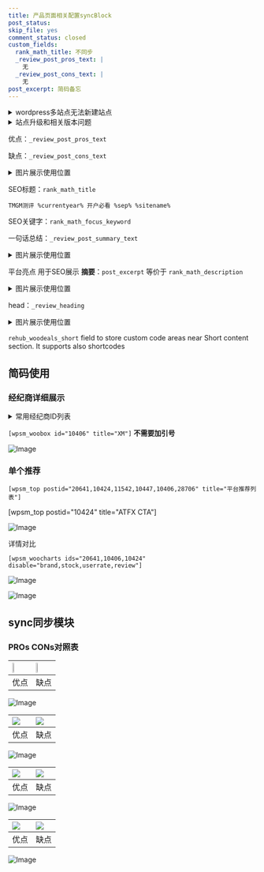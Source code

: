 ```yaml
---
title: 产品页面相关配置syncBlock
post_status: 
skip_file: yes
comment_status: closed
custom_fields:
  rank_math_title: 不同步
  _review_post_pros_text: |
    无
  _review_post_cons_text: |
    无
post_excerpt: 简码备忘
---
```

<details><summary>wordpress多站点无法新建站点</summary>

<li>和报错需要清理cookies一样的原因</li>
<li>wp-config.php里面<code>define( 'SUBDOMAIN_INSTALL', false );//子域名安装</code></li>
<li>新建子站点是用<code>define( 'SUBDOMAIN_INSTALL', true);//子域名安装</code> 完成以后，改成<code>false</code></li>
</details>

<details><summary>站点升级和相关版本问题</summary>

<p>wordpress：5.9.9
woocommerce：7.5.1
出现问题的地方：主题选项里面>><strong>Product layout >>compact style</strong></p>
<p>如何出现没有用过的字段 导致无法保存。先导出配置 然后进行修改，后面再次恢复即可。</p>
<p>出现部分字段无法显示时，需要返回默认布局后，对产品进行保存就好了。</p>
<p></p>
</details>

优点：`_review_post_pros_text`

缺点：`_review_post_cons_text`

<details><summary>图片展示使用位置</summary>

<img src="https://prod-files-secure.s3.us-west-2.amazonaws.com/39ed1227-6d7d-4570-be36-9ccd4a2c4241/f51d3d83-55d4-4bdf-9604-f37ec77ab556/Untitled.png?X-Amz-Algorithm=AWS4-HMAC-SHA256&X-Amz-Content-Sha256=UNSIGNED-PAYLOAD&X-Amz-Credential=ASIAZI2LB466VKZ5ZDR3%2F20251020%2Fus-west-2%2Fs3%2Faws4_request&X-Amz-Date=20251020T105518Z&X-Amz-Expires=3600&X-Amz-Security-Token=IQoJb3JpZ2luX2VjED8aCXVzLXdlc3QtMiJIMEYCIQCyKHcQ%2BIyTiIeArzSmUxBU1%2B4ekA0WxGMOyrIk8T1gvwIhAIzAaP6h9Fg00fk6FUJZK6DMICU6YGFgONnVidEQw06%2BKogECOj%2F%2F%2F%2F%2F%2F%2F%2F%2F%2FwEQABoMNjM3NDIzMTgzODA1Igxv5K2yVEL8XXxsyR0q3APChTNUt3N3X66BlEb4%2FKaVaOHMKvfbM%2FxndLRcj0Dasm1DLSJFgyXDrmlccoIVxcC%2BEHx%2BGMwww9zhuV4PBIG%2FdnX3XFuwjf8%2FQ4MSvlZsISIJKHtwPIaJXqg45RiWyPuHwEa6FBO1CCxzNSej6FqWE2h9KVy8y2AWB2rSxgPdWi1peD6pCZgmuS6UH1ozEfs8qNy9rXFHl0UL49m4nv8Lna%2FplHtGVR4Sw1CHJzzS%2FQjLMiisOR71Fb6OMjbBGS38JnFQWkKX48aWjwi1uAaf8gPnTnzgppNBNQxLyCQg4Xl7C2erQbGGFFSR51%2BRZMpTaCAYDwrXH8bRECeD28uoKVDU%2BS32f2mIe5%2BLQWzNhGbN2ZybqyJXeC10TWZjEsARQS7ZO622SBhfDqyPgC5gtnC9P0FDJh0lWjVXtWOtaMYSyH9zIgwljX%2FlbDLiM%2FvrTpPtqf2qh2SPxNIgViWLqiWReh5xOFUhMoeL2Woc2SAGeg%2FWZBPt9oLEkGNxRr2asRtZJsXPDMsIgfXsZk3Bx6%2B7FsYPWo8rn5jQ%2Bxhlinw9knN0ESpA9QsdGxYUufJbXV3ouhm7Tlqa5iK4rGB1W8DbJlM%2B8x1AKOI7t7LuwbqAD5ZdkvYZs1WQHDD3tdfHBjqkAYCE7cyZ4KuVTcbsSoaIGxkxEdBDTO2p3XQv4sCJfNkKPx4Ri6B4CUIZYIaJcEF60NgdeGJoyX%2FYzF%2BWKH1DG1oOGSoVh2jV5m2PJlqm2INntFUzokRDNM9LEoTuI6ToqrOZbLmde5Ayo0%2FK2%2FVAexz1tw41x8eisHUPBIPB3WznyG0edSJ8YoUmb7UYs0bMzqPOPgfByfoIF6018AYyG5%2BvNGyU&X-Amz-Signature=8b0df2655baadd864a6d89cafc070959f9debc654b1b9fc3f25899ea40b2f145&X-Amz-SignedHeaders=host&x-amz-checksum-mode=ENABLED&x-id=GetObject" alt="Image">
</details>

SEO标题：`rank_math_title`

`TMGM测评 %currentyear% 开户必看 %sep% %sitename%`

SEO关键字：`rank_math_focus_keyword`

一句话总结：`_review_post_summary_text`

<details><summary>图片展示使用位置</summary>

<img src="https://prod-files-secure.s3.us-west-2.amazonaws.com/39ed1227-6d7d-4570-be36-9ccd4a2c4241/4b96a922-296c-4f4e-8630-d1c870cbce01/Untitled.png?X-Amz-Algorithm=AWS4-HMAC-SHA256&X-Amz-Content-Sha256=UNSIGNED-PAYLOAD&X-Amz-Credential=ASIAZI2LB4662VGBCFK5%2F20251020%2Fus-west-2%2Fs3%2Faws4_request&X-Amz-Date=20251020T105518Z&X-Amz-Expires=3600&X-Amz-Security-Token=IQoJb3JpZ2luX2VjED8aCXVzLXdlc3QtMiJHMEUCIQCHPyxHp3jF9xHgEvcswMJ6qJSqUm8ATIfvd39z2M6FTQIgUKVrm5U1nswUgW49Or2vJnPVZQiqNWreXUROXm7lMlcqiAQI6P%2F%2F%2F%2F%2F%2F%2F%2F%2F%2FARAAGgw2Mzc0MjMxODM4MDUiDOxAc6wPxn%2F3HEviHCrcAyotVZeTiwdGfD5gCPg6diVsFH6wDBlnsU3kBj%2FugOvO9dT%2Bf5crLHd%2F6RqTBD4WHP3Dw6Vrm6W6ZQRdiXiUuv491TOn414k9RgQkZpATgI0VGcEsOYeQmRc5t2i3S5sYnmkCMQYaxXSYswFrAfoXIUKjRujTcDwfFwlgTuYXTXIW%2FAaw5h87hs29KxeD9t9faibDIv%2FK5amqkbJVlAEH1Dg5uoZ74QKbf50ncOk2eyVGDki%2FXVjP%2B%2BxDtPTBWHZAS%2BJUkHi5qoJJjHqSnZ0fGT3O4%2BE5pDWdwFp2Vsj%2FlDCJ%2FjEQdEZfrCD2wLf7q4xSpQCEu0RHvmfsx3CKSTll%2F5ohr4lGFF2EwqvmcomzaHbocEYOWvR9C0AjrqbHw7Qm4qum8W8l16Y1LbNqszuEzmDfygwu7OBnu%2F4%2BHgsr1hEPEkUFS31VozOyO7AL9ldee8bdHETC%2F%2B9k89pgLCBw54ANs96mi2U8aBZ4LwDLv0HxTgbTNBY1tVyfziwaBRTvZwnOLaZgdiRIMuhebOwzwEUzH5R89HZ03EkvjeoFc3vVYDbQ%2BH5vy9kPZY8dECtv%2FHvorQsHIOLX11Cwwrf7DK6TcXvKsKlFDobPpmcy88AAj7IV6KgSGehZJn5MIO318cGOqUB5vXIRJdtZQqI14jNySvuorZuScFf8VOzF7RnGIVt2Svd0KsLgsvtA1cf9%2FhKdBBncXof6KZMF2Z4yYP%2Fp%2BrnlSIrW0DsWlcaS7aMPm21p12Gi4PJk5j7il8Kc2dtf39Ao%2BRwJ%2FfNoG24sx8b3c88dN5iwGCpzoIPSoGLJfuibuV6Ygtaz%2Bw4weYGcsJ4Amzvuh56HPuy%2FgFALYUfC%2BkL59aTxfYZ&X-Amz-Signature=4dd523f3f6ccf703e295746434eeab20c2ae965af40f84940ef1450b4487f768&X-Amz-SignedHeaders=host&x-amz-checksum-mode=ENABLED&x-id=GetObject" alt="Image">
</details>

平台亮点 用于SEO展示 **摘要**：`post_excerpt`  等价于 `rank_math_description`

<details><summary>图片展示使用位置</summary>

<img src="https://prod-files-secure.s3.us-west-2.amazonaws.com/39ed1227-6d7d-4570-be36-9ccd4a2c4241/1ee11f63-b60a-4dfe-a7a7-d58ff23b5d88/Untitled.png?X-Amz-Algorithm=AWS4-HMAC-SHA256&X-Amz-Content-Sha256=UNSIGNED-PAYLOAD&X-Amz-Credential=ASIAZI2LB466UVZ3H5EO%2F20251020%2Fus-west-2%2Fs3%2Faws4_request&X-Amz-Date=20251020T105518Z&X-Amz-Expires=3600&X-Amz-Security-Token=IQoJb3JpZ2luX2VjED8aCXVzLXdlc3QtMiJHMEUCIQCF9lkkgG22OL997zpEq2uYCqV%2Bo8oYuyJIPeUsqIkLJwIgPu%2BEBkomMiPl%2F9nxbi%2BNgBva%2FvI9pqD%2FMcq4U4oOr64qiAQI6P%2F%2F%2F%2F%2F%2F%2F%2F%2F%2FARAAGgw2Mzc0MjMxODM4MDUiDNFQpcame7o0qKACpCrcA9rG6a0hF4DTU7LmF8xOdnxe5IU3gFd9XhL1viOYI3eg15tLLjEfG%2FN5bkxRZRyNb8lHNilBnUUBzqyvNpIJ2jubXtivQqMGjMq1ePwQR5gOFQ8sWb%2BsykdzEPRYQnatzDrP6AfKocCpnqZpAATU8aZ0FTpIhx7mRkwEKP5801PdQb3%2BoNCtR%2FSvhq2F0pmQ56dOhWuWRIh9s0o1fRnD1fVsVU9g6acpbQ1Cu%2F3t3oLPydfIAfda%2F2J8vxBNwLEAFSh2d56VMldH8M7%2FP%2FtxTna1HS8Q5u9KOhkLwFzc9hTwsKZA2WkCNSjTVzBFOJVm68Wx1dpn4NcY8fobTPRzZZMdgVuSth1I3y1vAqVSXu9HDj62KSxCEZd%2FHEWfXGxycVEY9tOXRa9AcZKPsi4AJMTr3Q2TTMzKVEVqJr1Tm9GIGE5BsxTaWsytWxIJjrNs73XYWOIhhsAf6sy7M%2Fx3AD0aMMsPywzf0CJ3Hz4R6vWyWubQTmyffetjlOStoTYYXd1GJdqeDphWPGT04fLUKsMiWAn7nckTU0a2JAZzaM%2Fx%2Bj6pXUyagWP%2FQdSBFB7oR22qvWnChOfbQ1I09gaiarTxjyka%2FcmsRmQFbSFXUB8GMEdpTyuzyX6wTd0cMKa218cGOqUBm4EZUS6SufTxGQOJu3sFVJsOfKAJegCSD%2Btjx%2FQTNiNqyGyrmm7pDWNx%2BNJVRyJeiHuzUt5y4UGrs17Z6V17cDdV5W2xrROpNfGuE%2FB14QXN%2BHjqs44KPt9I5zY8kEPrPthLwLa46CVAYIWQBnIYgbTCOL2GJeT91fVjLV7gUwxLUMdij4ppd9kWl7mfWQFNgaq6Soo8SGwKbeFLbIhaJPbzEqYL&X-Amz-Signature=f0dd7d90dc195e3710fe73f80ef846dad63831a9898671678bd635fcadc070cb&X-Amz-SignedHeaders=host&x-amz-checksum-mode=ENABLED&x-id=GetObject" alt="Image">
<img src="https://prod-files-secure.s3.us-west-2.amazonaws.com/39ed1227-6d7d-4570-be36-9ccd4a2c4241/ad4118b5-78d8-4fbe-801e-3b29b5d99c01/Untitled.png?X-Amz-Algorithm=AWS4-HMAC-SHA256&X-Amz-Content-Sha256=UNSIGNED-PAYLOAD&X-Amz-Credential=ASIAZI2LB466UVZ3H5EO%2F20251020%2Fus-west-2%2Fs3%2Faws4_request&X-Amz-Date=20251020T105518Z&X-Amz-Expires=3600&X-Amz-Security-Token=IQoJb3JpZ2luX2VjED8aCXVzLXdlc3QtMiJHMEUCIQCF9lkkgG22OL997zpEq2uYCqV%2Bo8oYuyJIPeUsqIkLJwIgPu%2BEBkomMiPl%2F9nxbi%2BNgBva%2FvI9pqD%2FMcq4U4oOr64qiAQI6P%2F%2F%2F%2F%2F%2F%2F%2F%2F%2FARAAGgw2Mzc0MjMxODM4MDUiDNFQpcame7o0qKACpCrcA9rG6a0hF4DTU7LmF8xOdnxe5IU3gFd9XhL1viOYI3eg15tLLjEfG%2FN5bkxRZRyNb8lHNilBnUUBzqyvNpIJ2jubXtivQqMGjMq1ePwQR5gOFQ8sWb%2BsykdzEPRYQnatzDrP6AfKocCpnqZpAATU8aZ0FTpIhx7mRkwEKP5801PdQb3%2BoNCtR%2FSvhq2F0pmQ56dOhWuWRIh9s0o1fRnD1fVsVU9g6acpbQ1Cu%2F3t3oLPydfIAfda%2F2J8vxBNwLEAFSh2d56VMldH8M7%2FP%2FtxTna1HS8Q5u9KOhkLwFzc9hTwsKZA2WkCNSjTVzBFOJVm68Wx1dpn4NcY8fobTPRzZZMdgVuSth1I3y1vAqVSXu9HDj62KSxCEZd%2FHEWfXGxycVEY9tOXRa9AcZKPsi4AJMTr3Q2TTMzKVEVqJr1Tm9GIGE5BsxTaWsytWxIJjrNs73XYWOIhhsAf6sy7M%2Fx3AD0aMMsPywzf0CJ3Hz4R6vWyWubQTmyffetjlOStoTYYXd1GJdqeDphWPGT04fLUKsMiWAn7nckTU0a2JAZzaM%2Fx%2Bj6pXUyagWP%2FQdSBFB7oR22qvWnChOfbQ1I09gaiarTxjyka%2FcmsRmQFbSFXUB8GMEdpTyuzyX6wTd0cMKa218cGOqUBm4EZUS6SufTxGQOJu3sFVJsOfKAJegCSD%2Btjx%2FQTNiNqyGyrmm7pDWNx%2BNJVRyJeiHuzUt5y4UGrs17Z6V17cDdV5W2xrROpNfGuE%2FB14QXN%2BHjqs44KPt9I5zY8kEPrPthLwLa46CVAYIWQBnIYgbTCOL2GJeT91fVjLV7gUwxLUMdij4ppd9kWl7mfWQFNgaq6Soo8SGwKbeFLbIhaJPbzEqYL&X-Amz-Signature=3fc4a3ec8019d208562e1b435423d99c86206b890f36af0749ddeb25efd12f32&X-Amz-SignedHeaders=host&x-amz-checksum-mode=ENABLED&x-id=GetObject" alt="Image">
<img src="https://prod-files-secure.s3.us-west-2.amazonaws.com/39ed1227-6d7d-4570-be36-9ccd4a2c4241/a38cf7c9-a79c-4b64-9e94-13589fe0758b/Untitled.png?X-Amz-Algorithm=AWS4-HMAC-SHA256&X-Amz-Content-Sha256=UNSIGNED-PAYLOAD&X-Amz-Credential=ASIAZI2LB466UVZ3H5EO%2F20251020%2Fus-west-2%2Fs3%2Faws4_request&X-Amz-Date=20251020T105518Z&X-Amz-Expires=3600&X-Amz-Security-Token=IQoJb3JpZ2luX2VjED8aCXVzLXdlc3QtMiJHMEUCIQCF9lkkgG22OL997zpEq2uYCqV%2Bo8oYuyJIPeUsqIkLJwIgPu%2BEBkomMiPl%2F9nxbi%2BNgBva%2FvI9pqD%2FMcq4U4oOr64qiAQI6P%2F%2F%2F%2F%2F%2F%2F%2F%2F%2FARAAGgw2Mzc0MjMxODM4MDUiDNFQpcame7o0qKACpCrcA9rG6a0hF4DTU7LmF8xOdnxe5IU3gFd9XhL1viOYI3eg15tLLjEfG%2FN5bkxRZRyNb8lHNilBnUUBzqyvNpIJ2jubXtivQqMGjMq1ePwQR5gOFQ8sWb%2BsykdzEPRYQnatzDrP6AfKocCpnqZpAATU8aZ0FTpIhx7mRkwEKP5801PdQb3%2BoNCtR%2FSvhq2F0pmQ56dOhWuWRIh9s0o1fRnD1fVsVU9g6acpbQ1Cu%2F3t3oLPydfIAfda%2F2J8vxBNwLEAFSh2d56VMldH8M7%2FP%2FtxTna1HS8Q5u9KOhkLwFzc9hTwsKZA2WkCNSjTVzBFOJVm68Wx1dpn4NcY8fobTPRzZZMdgVuSth1I3y1vAqVSXu9HDj62KSxCEZd%2FHEWfXGxycVEY9tOXRa9AcZKPsi4AJMTr3Q2TTMzKVEVqJr1Tm9GIGE5BsxTaWsytWxIJjrNs73XYWOIhhsAf6sy7M%2Fx3AD0aMMsPywzf0CJ3Hz4R6vWyWubQTmyffetjlOStoTYYXd1GJdqeDphWPGT04fLUKsMiWAn7nckTU0a2JAZzaM%2Fx%2Bj6pXUyagWP%2FQdSBFB7oR22qvWnChOfbQ1I09gaiarTxjyka%2FcmsRmQFbSFXUB8GMEdpTyuzyX6wTd0cMKa218cGOqUBm4EZUS6SufTxGQOJu3sFVJsOfKAJegCSD%2Btjx%2FQTNiNqyGyrmm7pDWNx%2BNJVRyJeiHuzUt5y4UGrs17Z6V17cDdV5W2xrROpNfGuE%2FB14QXN%2BHjqs44KPt9I5zY8kEPrPthLwLa46CVAYIWQBnIYgbTCOL2GJeT91fVjLV7gUwxLUMdij4ppd9kWl7mfWQFNgaq6Soo8SGwKbeFLbIhaJPbzEqYL&X-Amz-Signature=5088eee6b30f18d3e2052087164e22a6d31ebfd487827c8b7892b32b1ba1f4c8&X-Amz-SignedHeaders=host&x-amz-checksum-mode=ENABLED&x-id=GetObject" alt="Image">
<img src="https://prod-files-secure.s3.us-west-2.amazonaws.com/39ed1227-6d7d-4570-be36-9ccd4a2c4241/7da6fc1e-d2ac-42ae-8c75-cb5749aa18f6/Untitled.png?X-Amz-Algorithm=AWS4-HMAC-SHA256&X-Amz-Content-Sha256=UNSIGNED-PAYLOAD&X-Amz-Credential=ASIAZI2LB466UVZ3H5EO%2F20251020%2Fus-west-2%2Fs3%2Faws4_request&X-Amz-Date=20251020T105518Z&X-Amz-Expires=3600&X-Amz-Security-Token=IQoJb3JpZ2luX2VjED8aCXVzLXdlc3QtMiJHMEUCIQCF9lkkgG22OL997zpEq2uYCqV%2Bo8oYuyJIPeUsqIkLJwIgPu%2BEBkomMiPl%2F9nxbi%2BNgBva%2FvI9pqD%2FMcq4U4oOr64qiAQI6P%2F%2F%2F%2F%2F%2F%2F%2F%2F%2FARAAGgw2Mzc0MjMxODM4MDUiDNFQpcame7o0qKACpCrcA9rG6a0hF4DTU7LmF8xOdnxe5IU3gFd9XhL1viOYI3eg15tLLjEfG%2FN5bkxRZRyNb8lHNilBnUUBzqyvNpIJ2jubXtivQqMGjMq1ePwQR5gOFQ8sWb%2BsykdzEPRYQnatzDrP6AfKocCpnqZpAATU8aZ0FTpIhx7mRkwEKP5801PdQb3%2BoNCtR%2FSvhq2F0pmQ56dOhWuWRIh9s0o1fRnD1fVsVU9g6acpbQ1Cu%2F3t3oLPydfIAfda%2F2J8vxBNwLEAFSh2d56VMldH8M7%2FP%2FtxTna1HS8Q5u9KOhkLwFzc9hTwsKZA2WkCNSjTVzBFOJVm68Wx1dpn4NcY8fobTPRzZZMdgVuSth1I3y1vAqVSXu9HDj62KSxCEZd%2FHEWfXGxycVEY9tOXRa9AcZKPsi4AJMTr3Q2TTMzKVEVqJr1Tm9GIGE5BsxTaWsytWxIJjrNs73XYWOIhhsAf6sy7M%2Fx3AD0aMMsPywzf0CJ3Hz4R6vWyWubQTmyffetjlOStoTYYXd1GJdqeDphWPGT04fLUKsMiWAn7nckTU0a2JAZzaM%2Fx%2Bj6pXUyagWP%2FQdSBFB7oR22qvWnChOfbQ1I09gaiarTxjyka%2FcmsRmQFbSFXUB8GMEdpTyuzyX6wTd0cMKa218cGOqUBm4EZUS6SufTxGQOJu3sFVJsOfKAJegCSD%2Btjx%2FQTNiNqyGyrmm7pDWNx%2BNJVRyJeiHuzUt5y4UGrs17Z6V17cDdV5W2xrROpNfGuE%2FB14QXN%2BHjqs44KPt9I5zY8kEPrPthLwLa46CVAYIWQBnIYgbTCOL2GJeT91fVjLV7gUwxLUMdij4ppd9kWl7mfWQFNgaq6Soo8SGwKbeFLbIhaJPbzEqYL&X-Amz-Signature=aac282daa037b8dac0b3b341c87167a2c7f14ea72d8c05fbb213a72f96a2d306&X-Amz-SignedHeaders=host&x-amz-checksum-mode=ENABLED&x-id=GetObject" alt="Image">
<img src="https://prod-files-secure.s3.us-west-2.amazonaws.com/39ed1227-6d7d-4570-be36-9ccd4a2c4241/7e97f40a-eaee-47f5-b2f9-475f96808fa7/Untitled.png?X-Amz-Algorithm=AWS4-HMAC-SHA256&X-Amz-Content-Sha256=UNSIGNED-PAYLOAD&X-Amz-Credential=ASIAZI2LB466UVZ3H5EO%2F20251020%2Fus-west-2%2Fs3%2Faws4_request&X-Amz-Date=20251020T105518Z&X-Amz-Expires=3600&X-Amz-Security-Token=IQoJb3JpZ2luX2VjED8aCXVzLXdlc3QtMiJHMEUCIQCF9lkkgG22OL997zpEq2uYCqV%2Bo8oYuyJIPeUsqIkLJwIgPu%2BEBkomMiPl%2F9nxbi%2BNgBva%2FvI9pqD%2FMcq4U4oOr64qiAQI6P%2F%2F%2F%2F%2F%2F%2F%2F%2F%2FARAAGgw2Mzc0MjMxODM4MDUiDNFQpcame7o0qKACpCrcA9rG6a0hF4DTU7LmF8xOdnxe5IU3gFd9XhL1viOYI3eg15tLLjEfG%2FN5bkxRZRyNb8lHNilBnUUBzqyvNpIJ2jubXtivQqMGjMq1ePwQR5gOFQ8sWb%2BsykdzEPRYQnatzDrP6AfKocCpnqZpAATU8aZ0FTpIhx7mRkwEKP5801PdQb3%2BoNCtR%2FSvhq2F0pmQ56dOhWuWRIh9s0o1fRnD1fVsVU9g6acpbQ1Cu%2F3t3oLPydfIAfda%2F2J8vxBNwLEAFSh2d56VMldH8M7%2FP%2FtxTna1HS8Q5u9KOhkLwFzc9hTwsKZA2WkCNSjTVzBFOJVm68Wx1dpn4NcY8fobTPRzZZMdgVuSth1I3y1vAqVSXu9HDj62KSxCEZd%2FHEWfXGxycVEY9tOXRa9AcZKPsi4AJMTr3Q2TTMzKVEVqJr1Tm9GIGE5BsxTaWsytWxIJjrNs73XYWOIhhsAf6sy7M%2Fx3AD0aMMsPywzf0CJ3Hz4R6vWyWubQTmyffetjlOStoTYYXd1GJdqeDphWPGT04fLUKsMiWAn7nckTU0a2JAZzaM%2Fx%2Bj6pXUyagWP%2FQdSBFB7oR22qvWnChOfbQ1I09gaiarTxjyka%2FcmsRmQFbSFXUB8GMEdpTyuzyX6wTd0cMKa218cGOqUBm4EZUS6SufTxGQOJu3sFVJsOfKAJegCSD%2Btjx%2FQTNiNqyGyrmm7pDWNx%2BNJVRyJeiHuzUt5y4UGrs17Z6V17cDdV5W2xrROpNfGuE%2FB14QXN%2BHjqs44KPt9I5zY8kEPrPthLwLa46CVAYIWQBnIYgbTCOL2GJeT91fVjLV7gUwxLUMdij4ppd9kWl7mfWQFNgaq6Soo8SGwKbeFLbIhaJPbzEqYL&X-Amz-Signature=7bfb8580de28822bc421b086d484d83cae12fa3a1e75c282e84271b4fe7a07c7&X-Amz-SignedHeaders=host&x-amz-checksum-mode=ENABLED&x-id=GetObject" alt="Image">
</details>

head：`_review_heading`

<details><summary>图片展示使用位置</summary>

<img src="https://prod-files-secure.s3.us-west-2.amazonaws.com/39ed1227-6d7d-4570-be36-9ccd4a2c4241/3a4650ad-9887-415c-889a-edd51fa54f27/Untitled.png?X-Amz-Algorithm=AWS4-HMAC-SHA256&X-Amz-Content-Sha256=UNSIGNED-PAYLOAD&X-Amz-Credential=ASIAZI2LB466RH3BRUPG%2F20251020%2Fus-west-2%2Fs3%2Faws4_request&X-Amz-Date=20251020T105519Z&X-Amz-Expires=3600&X-Amz-Security-Token=IQoJb3JpZ2luX2VjED8aCXVzLXdlc3QtMiJHMEUCIBsaoXLGNIUVv3CIM16t7Ozc4R%2B2BMeWSZkEqTzmdcieAiEA%2BpOVuxf81tWwz94WcVpgAgV6n0EwPxB60xus50EFbn8qiAQI6P%2F%2F%2F%2F%2F%2F%2F%2F%2F%2FARAAGgw2Mzc0MjMxODM4MDUiDHBJfsDlohQrB4zfaSrcA19eLw6ny2WhEECj0x4x8Lgh7Y1Ue4fbWU6hMcA7rk%2BYtjcBNeOuzP3fXBqtORKS3edtZkwSRDxhrjx1dI4mF%2FwyL9POOGjbvu3%2BPG3%2BkjZSmHZ7pbtuf05TpQg7x10IiXDIDUVNg3aG%2BXZ%2BPxncMZ6qr7f7oxDYB0TZ25tHIZX6N3kQrZnHCeVBlLaDqjoDhwPekca1NbNlVjCqqTH4Frkf5Ys7lXHyUcXPrH8xy%2FAhf9QeK0Gxu%2BWmofGrgI0oKboxTIl1MiBROw68W04po1BvYC0hQF4ZL70UfPUlNpL9E7XHWVhMPcbbwnyEH489UiK6PTRvYUf3s2KBOm%2BjdSSk78gNyYEY%2BcIgO%2BPJkFifXFOv8wXSIW5ft5zzuiU%2FXwvlI9AebMgWnjqAPOG4f9k2IUuPD%2BQdcCBSw54npiRSKhDU2h1LDDBvZktXj7Il8h1fTzpF%2FNvJjkVEzTYwHvRSHRFcal5i99uh714Y%2FpOs5iujGO7%2BwDVhGjEK%2FiEIWmhsZ4ONWUmeedg7sIY5yNk6Yg5gur1tVm84sYzIWxwc6lQRXxZ6UQfnoFxM%2FIdQPs7O7bW%2FtmrKWLr9liMhJ99u2Gg1PEoYl9DdEyVEUWFfr7zzbIps7OASW4Z%2FMJK218cGOqUBzLcDiXB7qQihJUE5cl5bP85BOQgcfCky2HfJo%2B4QVpS1%2BkfOtsVuOcNXxtqZUi%2BBwhphvTRXXbirCT4VP0SbUgMyqf5qnBX1PBkAn0Mk%2F7xftn2JI%2BOiDCpYl34N4uKUiI7Z15qmIfGpI8ldlp0z8w9k3V%2BIMIBd6281E2DfUGRRlY8WlXBx6J2HyIUc2sCwP9ubefygHjeusaOBdfjQV97tJziX&X-Amz-Signature=095305ffa5382f82cb38d8b714900232ddd331a036bad5185e2eab05d7f288cc&X-Amz-SignedHeaders=host&x-amz-checksum-mode=ENABLED&x-id=GetObject" alt="Image">
</details>

`rehub_woodeals_short`	field to store custom code areas near Short content section. It supports also shortcodes



## 简码使用

### 经纪商详细展示

<details><summary>常用经纪商ID列表</summary>

<pre><code class="php">嘉盛 ===> 20641  [wpsm_woobox id="20641" title="嘉盛"]
易信easymarkets ===> 11542  [wpsm_woobox id="11542" title="易信easymarkets"]
ATFX外汇 ===> 10424  [wpsm_woobox id="10424" title="ATFX"]
XM ===> 10406  [wpsm_woobox id="10406" title="XM"]
TMGM ===> 29622  [wpsm_woobox id="29622" title="TMGM"]
HYCM ===> 10447  [wpsm_woobox id="10447" title="HYCM"]
fpmarkets澳福外汇 ===> 20639  [wpsm_woobox id="20639" title="fpmarkets澳福外汇"]</code></pre>
</details>

`[wpsm_woobox id="10406" title="XM"]` **不需要加引号**

![Image](https://prod-files-secure.s3.us-west-2.amazonaws.com/39ed1227-6d7d-4570-be36-9ccd4a2c4241/4f898f9d-0fa7-4e43-acd3-ac6bc7be575a/Untitled.png?X-Amz-Algorithm=AWS4-HMAC-SHA256&X-Amz-Content-Sha256=UNSIGNED-PAYLOAD&X-Amz-Credential=ASIAZI2LB466UHKBZ26S%2F20251020%2Fus-west-2%2Fs3%2Faws4_request&X-Amz-Date=20251020T105517Z&X-Amz-Expires=3600&X-Amz-Security-Token=IQoJb3JpZ2luX2VjED8aCXVzLXdlc3QtMiJHMEUCIQCMt%2BXHik7uuK5EPp5uQayXdDIfYY6CfRGD6xDs3FJrFQIgFuOKgENcSjGzH0ZdO0V5HsV4CH9CfTu3toEIiqyRf70qiAQI6P%2F%2F%2F%2F%2F%2F%2F%2F%2F%2FARAAGgw2Mzc0MjMxODM4MDUiDDsWa4bwQKSBSMNxgCrcA2fmlB0e9gKDsIFZU7nHXCwhRIIBPnp5hkkKtf3caOd7c5JKssaypoxemLomUqbD%2Fd3RYn7s%2FWxVdKNXb0rFpFGDPDLjlGFlbpTUUF1ae8bEhOEaClDVD2qlAgevKSu3VOTsGAsjsP3S54xR9EFz2qkytTp8ESqJH9uhl1KIl0UT6j3mQRVleL1Z3T42GkDCVkKlF1%2F9kk9QeYohLFskfDk%2BpYPXyG6LQeF0714wUOYTvRFYYKy%2BtHpSQ8X4rTLKKuZAq2YFLVs8Z7lg5lKS9v7TH3qcleb%2BAWrfneQU%2FxWDAqEJnsvm1yTBrm5MEjh4GgdLfcqTe9EIznzFViEsbqnSDauRx3w%2FxT%2B%2BTcgT5gQ4yxz3O1ifVTvw40s2ummhiFImyrY%2BfrUCx1qLmYBgi79n891Zkq1%2F230gaWLFBBe6lv7aopUj%2Bq1Gxx57OsucbD%2FDHm%2B3SJkvPlD3C%2FlDmQEY74UKKPUT6IDkERfMqQ3Ik16ouatBRXRKVrxAz9k3vKC0YjqW2bZB4B%2Bl5ukfLEWjlc9xlVBACFAZoFBxfltgvAudiJLEyJMMY5nXjLGkII9csX9GTq2ovIMQ0YDvPIIv4hwuMAz7oDs1AOIKSs0IhbqLfWrDsuf4c3ibMLq218cGOqUB2xEcnBRNNLIoLaU8if0fWEwTiJ0vXgWFYzFB98SGFiboSjnKjDAyhk0cBPQHk4wc80XxwmK3A07STaSQgNqQVjNgEFx3VmrWF%2BzF%2FY0TpPntiDZiSW2xpx35CBXwm5E4NyRk9H4YHLU5a7ZVjXw5ZmpkfFXwxlGY74JV%2B1NALgldxYtoVh7xegQwM58wkrmP%2FLazf0TK4sXjRBJnkZ4N7dT98bYw&X-Amz-Signature=ef24e746164c0e27a23804eba96fb3d602d539ff942b73a1226fd303008ca114&X-Amz-SignedHeaders=host&x-amz-checksum-mode=ENABLED&x-id=GetObject)

### 单个推荐
`[wpsm_top postid="20641,10424,11542,10447,10406,28706" title="平台推荐列表"]`

[wpsm_top postid="10424" title="ATFX CTA"]

![Image](https://prod-files-secure.s3.us-west-2.amazonaws.com/39ed1227-6d7d-4570-be36-9ccd4a2c4241/5ac620dc-51a8-48b6-b55d-91f47299193c/Untitled.png?X-Amz-Algorithm=AWS4-HMAC-SHA256&X-Amz-Content-Sha256=UNSIGNED-PAYLOAD&X-Amz-Credential=ASIAZI2LB466UHKBZ26S%2F20251020%2Fus-west-2%2Fs3%2Faws4_request&X-Amz-Date=20251020T105517Z&X-Amz-Expires=3600&X-Amz-Security-Token=IQoJb3JpZ2luX2VjED8aCXVzLXdlc3QtMiJHMEUCIQCMt%2BXHik7uuK5EPp5uQayXdDIfYY6CfRGD6xDs3FJrFQIgFuOKgENcSjGzH0ZdO0V5HsV4CH9CfTu3toEIiqyRf70qiAQI6P%2F%2F%2F%2F%2F%2F%2F%2F%2F%2FARAAGgw2Mzc0MjMxODM4MDUiDDsWa4bwQKSBSMNxgCrcA2fmlB0e9gKDsIFZU7nHXCwhRIIBPnp5hkkKtf3caOd7c5JKssaypoxemLomUqbD%2Fd3RYn7s%2FWxVdKNXb0rFpFGDPDLjlGFlbpTUUF1ae8bEhOEaClDVD2qlAgevKSu3VOTsGAsjsP3S54xR9EFz2qkytTp8ESqJH9uhl1KIl0UT6j3mQRVleL1Z3T42GkDCVkKlF1%2F9kk9QeYohLFskfDk%2BpYPXyG6LQeF0714wUOYTvRFYYKy%2BtHpSQ8X4rTLKKuZAq2YFLVs8Z7lg5lKS9v7TH3qcleb%2BAWrfneQU%2FxWDAqEJnsvm1yTBrm5MEjh4GgdLfcqTe9EIznzFViEsbqnSDauRx3w%2FxT%2B%2BTcgT5gQ4yxz3O1ifVTvw40s2ummhiFImyrY%2BfrUCx1qLmYBgi79n891Zkq1%2F230gaWLFBBe6lv7aopUj%2Bq1Gxx57OsucbD%2FDHm%2B3SJkvPlD3C%2FlDmQEY74UKKPUT6IDkERfMqQ3Ik16ouatBRXRKVrxAz9k3vKC0YjqW2bZB4B%2Bl5ukfLEWjlc9xlVBACFAZoFBxfltgvAudiJLEyJMMY5nXjLGkII9csX9GTq2ovIMQ0YDvPIIv4hwuMAz7oDs1AOIKSs0IhbqLfWrDsuf4c3ibMLq218cGOqUB2xEcnBRNNLIoLaU8if0fWEwTiJ0vXgWFYzFB98SGFiboSjnKjDAyhk0cBPQHk4wc80XxwmK3A07STaSQgNqQVjNgEFx3VmrWF%2BzF%2FY0TpPntiDZiSW2xpx35CBXwm5E4NyRk9H4YHLU5a7ZVjXw5ZmpkfFXwxlGY74JV%2B1NALgldxYtoVh7xegQwM58wkrmP%2FLazf0TK4sXjRBJnkZ4N7dT98bYw&X-Amz-Signature=b5e980ffe95754abdf82ddd048abe488f1ac65edd01c63783d513a7f358b72d6&X-Amz-SignedHeaders=host&x-amz-checksum-mode=ENABLED&x-id=GetObject)

详情对比

`[wpsm_woocharts ids="20641,10406,10424" disable="brand,stock,userrate,review"]`

![Image](https://prod-files-secure.s3.us-west-2.amazonaws.com/39ed1227-6d7d-4570-be36-9ccd4a2c4241/bf3ba45f-b9f3-4295-8aef-b4a495fd25f4/Untitled.png?X-Amz-Algorithm=AWS4-HMAC-SHA256&X-Amz-Content-Sha256=UNSIGNED-PAYLOAD&X-Amz-Credential=ASIAZI2LB466UHKBZ26S%2F20251020%2Fus-west-2%2Fs3%2Faws4_request&X-Amz-Date=20251020T105517Z&X-Amz-Expires=3600&X-Amz-Security-Token=IQoJb3JpZ2luX2VjED8aCXVzLXdlc3QtMiJHMEUCIQCMt%2BXHik7uuK5EPp5uQayXdDIfYY6CfRGD6xDs3FJrFQIgFuOKgENcSjGzH0ZdO0V5HsV4CH9CfTu3toEIiqyRf70qiAQI6P%2F%2F%2F%2F%2F%2F%2F%2F%2F%2FARAAGgw2Mzc0MjMxODM4MDUiDDsWa4bwQKSBSMNxgCrcA2fmlB0e9gKDsIFZU7nHXCwhRIIBPnp5hkkKtf3caOd7c5JKssaypoxemLomUqbD%2Fd3RYn7s%2FWxVdKNXb0rFpFGDPDLjlGFlbpTUUF1ae8bEhOEaClDVD2qlAgevKSu3VOTsGAsjsP3S54xR9EFz2qkytTp8ESqJH9uhl1KIl0UT6j3mQRVleL1Z3T42GkDCVkKlF1%2F9kk9QeYohLFskfDk%2BpYPXyG6LQeF0714wUOYTvRFYYKy%2BtHpSQ8X4rTLKKuZAq2YFLVs8Z7lg5lKS9v7TH3qcleb%2BAWrfneQU%2FxWDAqEJnsvm1yTBrm5MEjh4GgdLfcqTe9EIznzFViEsbqnSDauRx3w%2FxT%2B%2BTcgT5gQ4yxz3O1ifVTvw40s2ummhiFImyrY%2BfrUCx1qLmYBgi79n891Zkq1%2F230gaWLFBBe6lv7aopUj%2Bq1Gxx57OsucbD%2FDHm%2B3SJkvPlD3C%2FlDmQEY74UKKPUT6IDkERfMqQ3Ik16ouatBRXRKVrxAz9k3vKC0YjqW2bZB4B%2Bl5ukfLEWjlc9xlVBACFAZoFBxfltgvAudiJLEyJMMY5nXjLGkII9csX9GTq2ovIMQ0YDvPIIv4hwuMAz7oDs1AOIKSs0IhbqLfWrDsuf4c3ibMLq218cGOqUB2xEcnBRNNLIoLaU8if0fWEwTiJ0vXgWFYzFB98SGFiboSjnKjDAyhk0cBPQHk4wc80XxwmK3A07STaSQgNqQVjNgEFx3VmrWF%2BzF%2FY0TpPntiDZiSW2xpx35CBXwm5E4NyRk9H4YHLU5a7ZVjXw5ZmpkfFXwxlGY74JV%2B1NALgldxYtoVh7xegQwM58wkrmP%2FLazf0TK4sXjRBJnkZ4N7dT98bYw&X-Amz-Signature=96601efbc4610460e6a262a3062cd49f3c8a7e6b11e7db7472a2cf6b620885d5&X-Amz-SignedHeaders=host&x-amz-checksum-mode=ENABLED&x-id=GetObject)

![Image](https://prod-files-secure.s3.us-west-2.amazonaws.com/39ed1227-6d7d-4570-be36-9ccd4a2c4241/30bc56ef-f383-4b48-9768-2ebc9e436ec0/Untitled.png?X-Amz-Algorithm=AWS4-HMAC-SHA256&X-Amz-Content-Sha256=UNSIGNED-PAYLOAD&X-Amz-Credential=ASIAZI2LB466UHKBZ26S%2F20251020%2Fus-west-2%2Fs3%2Faws4_request&X-Amz-Date=20251020T105517Z&X-Amz-Expires=3600&X-Amz-Security-Token=IQoJb3JpZ2luX2VjED8aCXVzLXdlc3QtMiJHMEUCIQCMt%2BXHik7uuK5EPp5uQayXdDIfYY6CfRGD6xDs3FJrFQIgFuOKgENcSjGzH0ZdO0V5HsV4CH9CfTu3toEIiqyRf70qiAQI6P%2F%2F%2F%2F%2F%2F%2F%2F%2F%2FARAAGgw2Mzc0MjMxODM4MDUiDDsWa4bwQKSBSMNxgCrcA2fmlB0e9gKDsIFZU7nHXCwhRIIBPnp5hkkKtf3caOd7c5JKssaypoxemLomUqbD%2Fd3RYn7s%2FWxVdKNXb0rFpFGDPDLjlGFlbpTUUF1ae8bEhOEaClDVD2qlAgevKSu3VOTsGAsjsP3S54xR9EFz2qkytTp8ESqJH9uhl1KIl0UT6j3mQRVleL1Z3T42GkDCVkKlF1%2F9kk9QeYohLFskfDk%2BpYPXyG6LQeF0714wUOYTvRFYYKy%2BtHpSQ8X4rTLKKuZAq2YFLVs8Z7lg5lKS9v7TH3qcleb%2BAWrfneQU%2FxWDAqEJnsvm1yTBrm5MEjh4GgdLfcqTe9EIznzFViEsbqnSDauRx3w%2FxT%2B%2BTcgT5gQ4yxz3O1ifVTvw40s2ummhiFImyrY%2BfrUCx1qLmYBgi79n891Zkq1%2F230gaWLFBBe6lv7aopUj%2Bq1Gxx57OsucbD%2FDHm%2B3SJkvPlD3C%2FlDmQEY74UKKPUT6IDkERfMqQ3Ik16ouatBRXRKVrxAz9k3vKC0YjqW2bZB4B%2Bl5ukfLEWjlc9xlVBACFAZoFBxfltgvAudiJLEyJMMY5nXjLGkII9csX9GTq2ovIMQ0YDvPIIv4hwuMAz7oDs1AOIKSs0IhbqLfWrDsuf4c3ibMLq218cGOqUB2xEcnBRNNLIoLaU8if0fWEwTiJ0vXgWFYzFB98SGFiboSjnKjDAyhk0cBPQHk4wc80XxwmK3A07STaSQgNqQVjNgEFx3VmrWF%2BzF%2FY0TpPntiDZiSW2xpx35CBXwm5E4NyRk9H4YHLU5a7ZVjXw5ZmpkfFXwxlGY74JV%2B1NALgldxYtoVh7xegQwM58wkrmP%2FLazf0TK4sXjRBJnkZ4N7dT98bYw&X-Amz-Signature=e07398d67d3ccda89ad78df5232c21c5dfb7c146f315a191b847980a9db4e48f&X-Amz-SignedHeaders=host&x-amz-checksum-mode=ENABLED&x-id=GetObject)

## sync同步模块

### PROs CONs对照表

| <img src="https://cdn.ifttt.fun/gh/jarlin8/OSS@main/icons/customize/pros.svg" height="auto" width="37.3%"> | <img src="https://cdn.ifttt.fun/gh/jarlin8/OSS@main/icons/customize/cons.svg" height="auto" width="28.8%"> |
| :--- | :--- |
| 优点 | 缺点 |

![Image](https://prod-files-secure.s3.us-west-2.amazonaws.com/39ed1227-6d7d-4570-be36-9ccd4a2c4241/8742b755-dfb5-4004-9a5f-d6e561664bd8/Untitled.png?X-Amz-Algorithm=AWS4-HMAC-SHA256&X-Amz-Content-Sha256=UNSIGNED-PAYLOAD&X-Amz-Credential=ASIAZI2LB466UHKBZ26S%2F20251020%2Fus-west-2%2Fs3%2Faws4_request&X-Amz-Date=20251020T105517Z&X-Amz-Expires=3600&X-Amz-Security-Token=IQoJb3JpZ2luX2VjED8aCXVzLXdlc3QtMiJHMEUCIQCMt%2BXHik7uuK5EPp5uQayXdDIfYY6CfRGD6xDs3FJrFQIgFuOKgENcSjGzH0ZdO0V5HsV4CH9CfTu3toEIiqyRf70qiAQI6P%2F%2F%2F%2F%2F%2F%2F%2F%2F%2FARAAGgw2Mzc0MjMxODM4MDUiDDsWa4bwQKSBSMNxgCrcA2fmlB0e9gKDsIFZU7nHXCwhRIIBPnp5hkkKtf3caOd7c5JKssaypoxemLomUqbD%2Fd3RYn7s%2FWxVdKNXb0rFpFGDPDLjlGFlbpTUUF1ae8bEhOEaClDVD2qlAgevKSu3VOTsGAsjsP3S54xR9EFz2qkytTp8ESqJH9uhl1KIl0UT6j3mQRVleL1Z3T42GkDCVkKlF1%2F9kk9QeYohLFskfDk%2BpYPXyG6LQeF0714wUOYTvRFYYKy%2BtHpSQ8X4rTLKKuZAq2YFLVs8Z7lg5lKS9v7TH3qcleb%2BAWrfneQU%2FxWDAqEJnsvm1yTBrm5MEjh4GgdLfcqTe9EIznzFViEsbqnSDauRx3w%2FxT%2B%2BTcgT5gQ4yxz3O1ifVTvw40s2ummhiFImyrY%2BfrUCx1qLmYBgi79n891Zkq1%2F230gaWLFBBe6lv7aopUj%2Bq1Gxx57OsucbD%2FDHm%2B3SJkvPlD3C%2FlDmQEY74UKKPUT6IDkERfMqQ3Ik16ouatBRXRKVrxAz9k3vKC0YjqW2bZB4B%2Bl5ukfLEWjlc9xlVBACFAZoFBxfltgvAudiJLEyJMMY5nXjLGkII9csX9GTq2ovIMQ0YDvPIIv4hwuMAz7oDs1AOIKSs0IhbqLfWrDsuf4c3ibMLq218cGOqUB2xEcnBRNNLIoLaU8if0fWEwTiJ0vXgWFYzFB98SGFiboSjnKjDAyhk0cBPQHk4wc80XxwmK3A07STaSQgNqQVjNgEFx3VmrWF%2BzF%2FY0TpPntiDZiSW2xpx35CBXwm5E4NyRk9H4YHLU5a7ZVjXw5ZmpkfFXwxlGY74JV%2B1NALgldxYtoVh7xegQwM58wkrmP%2FLazf0TK4sXjRBJnkZ4N7dT98bYw&X-Amz-Signature=288961840a28e4c5dce0b93515a6309822e86831c894a6d7f2f821c69628663a&X-Amz-SignedHeaders=host&x-amz-checksum-mode=ENABLED&x-id=GetObject)

| <img src="https://cdn.ifttt.fun/gh/jarlin8/OSS@main/icons/customize/pros1.svg" height="auto"> | <img src="https://cdn.ifttt.fun/gh/jarlin8/OSS@main/icons/customize/cons1.svg" height="auto"> |
| :--- | :--- |
| 优点 | 缺点 |

![Image](https://prod-files-secure.s3.us-west-2.amazonaws.com/39ed1227-6d7d-4570-be36-9ccd4a2c4241/806358f8-c9c4-4e17-bb35-c6c76a5397a5/Untitled.png?X-Amz-Algorithm=AWS4-HMAC-SHA256&X-Amz-Content-Sha256=UNSIGNED-PAYLOAD&X-Amz-Credential=ASIAZI2LB466UHKBZ26S%2F20251020%2Fus-west-2%2Fs3%2Faws4_request&X-Amz-Date=20251020T105517Z&X-Amz-Expires=3600&X-Amz-Security-Token=IQoJb3JpZ2luX2VjED8aCXVzLXdlc3QtMiJHMEUCIQCMt%2BXHik7uuK5EPp5uQayXdDIfYY6CfRGD6xDs3FJrFQIgFuOKgENcSjGzH0ZdO0V5HsV4CH9CfTu3toEIiqyRf70qiAQI6P%2F%2F%2F%2F%2F%2F%2F%2F%2F%2FARAAGgw2Mzc0MjMxODM4MDUiDDsWa4bwQKSBSMNxgCrcA2fmlB0e9gKDsIFZU7nHXCwhRIIBPnp5hkkKtf3caOd7c5JKssaypoxemLomUqbD%2Fd3RYn7s%2FWxVdKNXb0rFpFGDPDLjlGFlbpTUUF1ae8bEhOEaClDVD2qlAgevKSu3VOTsGAsjsP3S54xR9EFz2qkytTp8ESqJH9uhl1KIl0UT6j3mQRVleL1Z3T42GkDCVkKlF1%2F9kk9QeYohLFskfDk%2BpYPXyG6LQeF0714wUOYTvRFYYKy%2BtHpSQ8X4rTLKKuZAq2YFLVs8Z7lg5lKS9v7TH3qcleb%2BAWrfneQU%2FxWDAqEJnsvm1yTBrm5MEjh4GgdLfcqTe9EIznzFViEsbqnSDauRx3w%2FxT%2B%2BTcgT5gQ4yxz3O1ifVTvw40s2ummhiFImyrY%2BfrUCx1qLmYBgi79n891Zkq1%2F230gaWLFBBe6lv7aopUj%2Bq1Gxx57OsucbD%2FDHm%2B3SJkvPlD3C%2FlDmQEY74UKKPUT6IDkERfMqQ3Ik16ouatBRXRKVrxAz9k3vKC0YjqW2bZB4B%2Bl5ukfLEWjlc9xlVBACFAZoFBxfltgvAudiJLEyJMMY5nXjLGkII9csX9GTq2ovIMQ0YDvPIIv4hwuMAz7oDs1AOIKSs0IhbqLfWrDsuf4c3ibMLq218cGOqUB2xEcnBRNNLIoLaU8if0fWEwTiJ0vXgWFYzFB98SGFiboSjnKjDAyhk0cBPQHk4wc80XxwmK3A07STaSQgNqQVjNgEFx3VmrWF%2BzF%2FY0TpPntiDZiSW2xpx35CBXwm5E4NyRk9H4YHLU5a7ZVjXw5ZmpkfFXwxlGY74JV%2B1NALgldxYtoVh7xegQwM58wkrmP%2FLazf0TK4sXjRBJnkZ4N7dT98bYw&X-Amz-Signature=97abde9aaf6ff593fed631b70d430dc2f6962dcf487706c3ef8da15278c6dd6b&X-Amz-SignedHeaders=host&x-amz-checksum-mode=ENABLED&x-id=GetObject)

| <img src="https://cdn.ifttt.fun/gh/jarlin8/OSS@main/icons/customize/pros2.svg" height="auto"> | <img src="https://cdn.ifttt.fun/gh/jarlin8/OSS@main/icons/customize/cons2.svg" height="auto"> |
| :--- | :--- |
| 优点 | 缺点 |

![Image](https://prod-files-secure.s3.us-west-2.amazonaws.com/39ed1227-6d7d-4570-be36-9ccd4a2c4241/a9245ec9-70dd-4005-b534-0d54315fc5f3/Untitled.png?X-Amz-Algorithm=AWS4-HMAC-SHA256&X-Amz-Content-Sha256=UNSIGNED-PAYLOAD&X-Amz-Credential=ASIAZI2LB466UHKBZ26S%2F20251020%2Fus-west-2%2Fs3%2Faws4_request&X-Amz-Date=20251020T105517Z&X-Amz-Expires=3600&X-Amz-Security-Token=IQoJb3JpZ2luX2VjED8aCXVzLXdlc3QtMiJHMEUCIQCMt%2BXHik7uuK5EPp5uQayXdDIfYY6CfRGD6xDs3FJrFQIgFuOKgENcSjGzH0ZdO0V5HsV4CH9CfTu3toEIiqyRf70qiAQI6P%2F%2F%2F%2F%2F%2F%2F%2F%2F%2FARAAGgw2Mzc0MjMxODM4MDUiDDsWa4bwQKSBSMNxgCrcA2fmlB0e9gKDsIFZU7nHXCwhRIIBPnp5hkkKtf3caOd7c5JKssaypoxemLomUqbD%2Fd3RYn7s%2FWxVdKNXb0rFpFGDPDLjlGFlbpTUUF1ae8bEhOEaClDVD2qlAgevKSu3VOTsGAsjsP3S54xR9EFz2qkytTp8ESqJH9uhl1KIl0UT6j3mQRVleL1Z3T42GkDCVkKlF1%2F9kk9QeYohLFskfDk%2BpYPXyG6LQeF0714wUOYTvRFYYKy%2BtHpSQ8X4rTLKKuZAq2YFLVs8Z7lg5lKS9v7TH3qcleb%2BAWrfneQU%2FxWDAqEJnsvm1yTBrm5MEjh4GgdLfcqTe9EIznzFViEsbqnSDauRx3w%2FxT%2B%2BTcgT5gQ4yxz3O1ifVTvw40s2ummhiFImyrY%2BfrUCx1qLmYBgi79n891Zkq1%2F230gaWLFBBe6lv7aopUj%2Bq1Gxx57OsucbD%2FDHm%2B3SJkvPlD3C%2FlDmQEY74UKKPUT6IDkERfMqQ3Ik16ouatBRXRKVrxAz9k3vKC0YjqW2bZB4B%2Bl5ukfLEWjlc9xlVBACFAZoFBxfltgvAudiJLEyJMMY5nXjLGkII9csX9GTq2ovIMQ0YDvPIIv4hwuMAz7oDs1AOIKSs0IhbqLfWrDsuf4c3ibMLq218cGOqUB2xEcnBRNNLIoLaU8if0fWEwTiJ0vXgWFYzFB98SGFiboSjnKjDAyhk0cBPQHk4wc80XxwmK3A07STaSQgNqQVjNgEFx3VmrWF%2BzF%2FY0TpPntiDZiSW2xpx35CBXwm5E4NyRk9H4YHLU5a7ZVjXw5ZmpkfFXwxlGY74JV%2B1NALgldxYtoVh7xegQwM58wkrmP%2FLazf0TK4sXjRBJnkZ4N7dT98bYw&X-Amz-Signature=699413c4304885c30f4c1ebfe69c1b910bb1ce1f084a795cc2aaca88673b1a21&X-Amz-SignedHeaders=host&x-amz-checksum-mode=ENABLED&x-id=GetObject)

| <img src="https://cdn.ifttt.fun/gh/jarlin8/OSS@main/icons/customize/pros3.svg" height="auto"> | <img src="https://cdn.ifttt.fun/gh/jarlin8/OSS@main/icons/customize/cons3.svg" height="auto"> |
| :--- | :--- |
| 优点 | 缺点 |

![Image](https://prod-files-secure.s3.us-west-2.amazonaws.com/39ed1227-6d7d-4570-be36-9ccd4a2c4241/e1e580a2-2e5c-4780-9ff4-19c318fc2284/Untitled.png?X-Amz-Algorithm=AWS4-HMAC-SHA256&X-Amz-Content-Sha256=UNSIGNED-PAYLOAD&X-Amz-Credential=ASIAZI2LB466UHKBZ26S%2F20251020%2Fus-west-2%2Fs3%2Faws4_request&X-Amz-Date=20251020T105517Z&X-Amz-Expires=3600&X-Amz-Security-Token=IQoJb3JpZ2luX2VjED8aCXVzLXdlc3QtMiJHMEUCIQCMt%2BXHik7uuK5EPp5uQayXdDIfYY6CfRGD6xDs3FJrFQIgFuOKgENcSjGzH0ZdO0V5HsV4CH9CfTu3toEIiqyRf70qiAQI6P%2F%2F%2F%2F%2F%2F%2F%2F%2F%2FARAAGgw2Mzc0MjMxODM4MDUiDDsWa4bwQKSBSMNxgCrcA2fmlB0e9gKDsIFZU7nHXCwhRIIBPnp5hkkKtf3caOd7c5JKssaypoxemLomUqbD%2Fd3RYn7s%2FWxVdKNXb0rFpFGDPDLjlGFlbpTUUF1ae8bEhOEaClDVD2qlAgevKSu3VOTsGAsjsP3S54xR9EFz2qkytTp8ESqJH9uhl1KIl0UT6j3mQRVleL1Z3T42GkDCVkKlF1%2F9kk9QeYohLFskfDk%2BpYPXyG6LQeF0714wUOYTvRFYYKy%2BtHpSQ8X4rTLKKuZAq2YFLVs8Z7lg5lKS9v7TH3qcleb%2BAWrfneQU%2FxWDAqEJnsvm1yTBrm5MEjh4GgdLfcqTe9EIznzFViEsbqnSDauRx3w%2FxT%2B%2BTcgT5gQ4yxz3O1ifVTvw40s2ummhiFImyrY%2BfrUCx1qLmYBgi79n891Zkq1%2F230gaWLFBBe6lv7aopUj%2Bq1Gxx57OsucbD%2FDHm%2B3SJkvPlD3C%2FlDmQEY74UKKPUT6IDkERfMqQ3Ik16ouatBRXRKVrxAz9k3vKC0YjqW2bZB4B%2Bl5ukfLEWjlc9xlVBACFAZoFBxfltgvAudiJLEyJMMY5nXjLGkII9csX9GTq2ovIMQ0YDvPIIv4hwuMAz7oDs1AOIKSs0IhbqLfWrDsuf4c3ibMLq218cGOqUB2xEcnBRNNLIoLaU8if0fWEwTiJ0vXgWFYzFB98SGFiboSjnKjDAyhk0cBPQHk4wc80XxwmK3A07STaSQgNqQVjNgEFx3VmrWF%2BzF%2FY0TpPntiDZiSW2xpx35CBXwm5E4NyRk9H4YHLU5a7ZVjXw5ZmpkfFXwxlGY74JV%2B1NALgldxYtoVh7xegQwM58wkrmP%2FLazf0TK4sXjRBJnkZ4N7dT98bYw&X-Amz-Signature=a6728f92ec47fdab02cca22249290e02edb15998e2082c199570971c30d5b2db&X-Amz-SignedHeaders=host&x-amz-checksum-mode=ENABLED&x-id=GetObject)